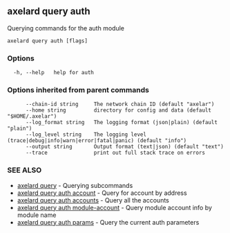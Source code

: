 ## axelard query auth

Querying commands for the auth module

```
axelard query auth [flags]
```

### Options

```
  -h, --help   help for auth
```

### Options inherited from parent commands

```
      --chain-id string     The network chain ID (default "axelar")
      --home string         directory for config and data (default "$HOME/.axelar")
      --log_format string   The logging format (json|plain) (default "plain")
      --log_level string    The logging level (trace|debug|info|warn|error|fatal|panic) (default "info")
      --output string       Output format (text|json) (default "text")
      --trace               print out full stack trace on errors
```

### SEE ALSO

- [axelard query](axelard_query.md) - Querying subcommands
- [axelard query auth account](axelard_query_auth_account.md) - Query for account by address
- [axelard query auth accounts](axelard_query_auth_accounts.md) - Query all the accounts
- [axelard query auth module-account](axelard_query_auth_module-account.md) - Query module account info by module name
- [axelard query auth params](axelard_query_auth_params.md) - Query the current auth parameters

